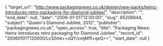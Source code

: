 {
  "target_url": "http://www.packagingnews.co.uk/design/new-packs/heinz-introduces-retro-packaging-for-diamond-jubilee/", 
  "description": "", 
  "end_date": null, 
  "date": "2006-01-01T12:00:00", 
  "slug": 65208844, 
  "subject": "Queen's Diamond Jubilee, 2012", 
  "publisher": "packagingnews.co.uk", 
  "open_access": true, 
  "title": "Packaging News: Heinz introduces retro packaging for Diamond Jubilee", 
  "record_id": "20060101T120000/Lv32mk++sQY/cmjM1f+qeQ==", 
  "start_date": null
}

